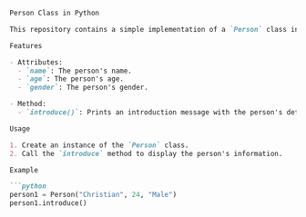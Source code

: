 ```markdown
Person Class in Python

This repository contains a simple implementation of a `Person` class in Python.

Features

- Attributes:
  - `name`: The person's name.
  - `age`: The person's age.
  - `gender`: The person's gender.

- Method:
  - `introduce()`: Prints an introduction message with the person's details.

Usage

1. Create an instance of the `Person` class.
2. Call the `introduce` method to display the person's information.

Example

```python
person1 = Person("Christian", 24, "Male")
person1.introduce()
```
```
